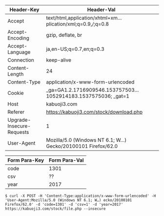 |  Header-Key  |  Header-Val  |
| ---- | ---- |
|  Accept  |  text/html,application/xhtml+xm…plication/xml;q=0.9,*/*;q=0.8  |
|  Accept-Encoding  |  gzip, deflate, br  |
|  Accept-Language  |  ja,en-US;q=0.7,en;q=0.3  |
|  Connection	  |  keep-alive  |
|  Content-Length  |  24  |
|  Content-Type  |  application/x-www-form-urlencoded  |
|  Cookie  |  _ga=GA1.2.1716909546.153757503…1052914183.1537575036; _gat=1  |
|  Host  |  kabuoji3.com  |
|  Referer  |  https://kabuoji3.com/stock/download.php  |
|  Upgrade-Insecure-Requests  |  1  |
|  User-Agent  |  Mozilla/5.0 (Windows NT 6.1; W…) Gecko/20100101 Firefox/62.0  |


|  Form Para-Key  |  Form Para-Val  |
| ---- | ---- |
|  code  |  1301  |
|  csv  |  ??  |
|  year  |  2017  |


```
$ curl -X POST -H 'Content-Type:application/x-www-form-urlencoded' -H 'User-Agent:Mozilla/5.0 (Windows NT 6.1; W…) ecko/20100101 Firefox/62.0' -d 'code=1301' -d 'csv=1' -d 'year=2017' https://kabuoji3.com/stock/file.php --insecure
```
